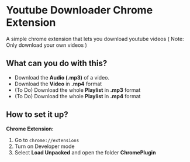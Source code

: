 # Youtube Downloader Chrome Extension 
A simple chrome extension that lets you download youtube videos
( Note: Only download your own videos )

## What can you do with this?
- Download the **Audio (.mp3)** of a video.
- Download the **Video** in **.mp4** format
- (To Do) Download the whole **Playlist** in **.mp3** format
- (To Do) Download the whole **Playlist** in **.mp4** format

## How to set it up?
**Chrome Extension:**
1. Go to `chrome://extensions`
2. Turn on Developer mode
3. Select **Load Unpacked** and open the folder **ChromePlugin**




